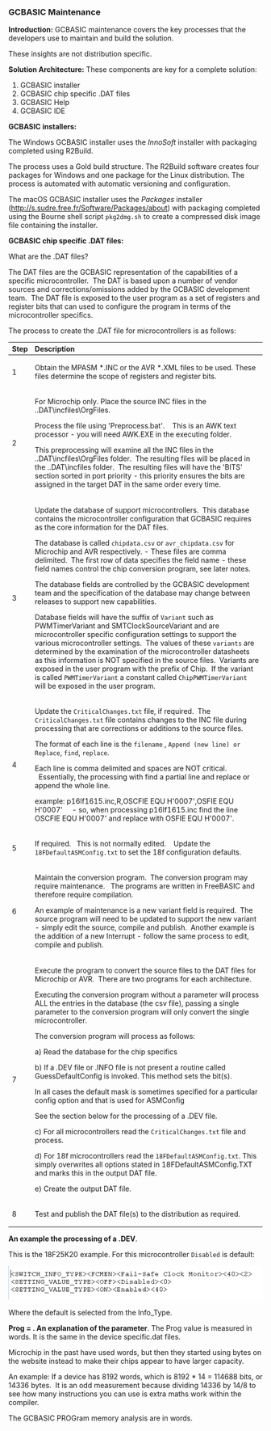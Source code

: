 <div class="section">

<div class="titlepage">

<div>

<div>

### <span id="gcbasic_maintenance"></span>GCBASIC Maintenance

</div>

</div>

</div>

<span class="strong">**Introduction:**</span> GCBASIC maintenance covers
the key processes that the developers use to maintain and build the
solution.

These insights are not distribution specific.

<span class="strong">**Solution Architecture:**</span> These components
are key for a complete solution:

<div class="orderedlist">

1.  GCBASIC installer
2.  GCBASIC chip specific .DAT files
3.  GCBASIC Help
4.  GCBASIC IDE

</div>

  
  
<span class="strong">**GCBASIC installers:**</span>  
  
The Windows GCBASIC installer uses the <span
class="emphasis">*InnoSoft*</span> installer with packaging completed
using R2Build.  

The process uses a Gold build structure. The R2Build software creates
four packages for Windows and one package for the Linux distribution.
The process is automated with automatic versioning and configuration.

The macOS GCBASIC installer uses the <span
class="emphasis">*Packages*</span> installer
(<http://s.sudre.free.fr/Software/Packages/about>) with packaging
completed using the Bourne shell script `pkg2dmg.sh` to create a
compressed disk image file containing the installer.

  
  
<span class="strong">**GCBASIC chip specific .DAT files:**</span>  
  
What are the .DAT files?

The DAT files are the GCBASIC representation of the capabilities of a
specific microcontroller.  The DAT is based upon a number of vendor
sources and corrections/omissions added by the GCBASIC development
team.  The DAT file is exposed to the user program as a set of registers
and register bits that can used to configure the program in terms of the
microcontroller specifics.  
  

The process to create the .DAT file for microcontrollers is as follows:

<div class="informaltable">

<table data-border="1">
<thead>
<tr class="header">
<th style="text-align: left;">Step</th>
<th style="text-align: left;">Description</th>
</tr>
</thead>
<tbody>
<tr class="odd">
<td style="text-align: left;"><p>1</p></td>
<td style="text-align: left;"><p>Obtain the MPASM *.INC or the AVR *.XML files to be used. These files determine the scope of registers and register bits.</p></td>
</tr>
<tr class="even">
<td style="text-align: left;"><p>2</p></td>
<td style="text-align: left;"><p>For Microchip only. Place the source INC files in the ..DAT\incfiles\OrgFiles.</p>
<p>Process the file using 'Preprocess.bat'.    This is an AWK text processor - you will need AWK.EXE in the executing folder.</p>
<p>This preprocessing will examine all the INC files in the ..DAT\incfiles\OrgFiles folder.  The resulting files will be placed in the ..DAT\incfiles folder.  The resulting files will have the 'BITS' section sorted in port priority - this priority ensures the bits are assigned in the target DAT in the same order every time.</p></td>
</tr>
<tr class="odd">
<td style="text-align: left;"><p>3</p></td>
<td style="text-align: left;"><p>Update the database of support microcontrollers.  This database contains the microcontroller configuration that GCBASIC requires as the core information for the DAT files.</p>
<p>The database is called <code class="literal">chipdata.csv</code> or <code class="literal">avr_chipdata.csv</code> for Microchip and AVR respectively. - These files are comma delimited.  The first row of data specifies the field name - these field names control the chip conversion program, see later notes.  </p>
<p>The database fields are controlled by the GCBASIC development team and the specification of the database may change between releases to support new capabilities.</p>
<p>Database fields will have the suffix of <code class="literal">Variant</code> such as PWMTimerVariant and SMTClockSourceVariant and are microcontroller specific configuration settings to support the various microcontroller settings.  The values of these <code class="literal">variants</code> are determined by the examination of the microcontroller datasheets as this information is NOT specified in the source files.  Variants are exposed in the user program with the prefix of Chip.  If the variant is called <code class="literal">PWMTimerVariant</code> a constant called <code class="literal">ChipPWMTimerVariant</code> will be exposed in the user program.</p></td>
</tr>
<tr class="even">
<td style="text-align: left;"><p>4</p></td>
<td style="text-align: left;"><p>Update the <code class="literal">CriticalChanges.txt</code> file, if required.  The <code class="literal">CriticalChanges.txt</code> file contains changes to the INC file during processing that are corrections or additions to the source files.</p>
<p>The format of each line is the <code class="literal">filename</code> , <code class="literal">Append (new line) or Replace</code>, <code class="literal">find</code>, <code class="literal">replace</code>.</p>
<p>Each line is comma delimited and spaces are NOT critical.   Essentially, the processing with find a partial line and replace or append the whole line.</p>
<p>example: p16lf1615.inc,R,OSCFIE EQU H'0007',OSFIE EQU H'0007'     - so, when processing p16lf1615.inc find the line OSCFIE EQU H'0007' and replace with OSFIE EQU H'0007'.</p></td>
</tr>
<tr class="odd">
<td style="text-align: left;"><p>5</p></td>
<td style="text-align: left;"><p>If required.   This is not normally edited.    Update the <code class="literal">18FDefaultASMConfig.txt</code> to set the 18f configuration defaults.</p></td>
</tr>
<tr class="even">
<td style="text-align: left;"><p>6</p></td>
<td style="text-align: left;"><p>Maintain the conversion program.  The conversion program may require maintenance.   The programs are written in FreeBASIC and therefore require compilation.</p>
<p>An example of maintenance is a new variant field is required.  The source program will need to be updated to support the new variant - simply edit the source, compile and publish.  Another example is the addition of a new Interrupt - follow the same process to edit, compile and publish.</p></td>
</tr>
<tr class="odd">
<td style="text-align: left;"><p>7</p></td>
<td style="text-align: left;"><p>Execute the program to convert the source files to the DAT files for Microchip or AVR.  There are two programs for each architecture.</p>
<p>Executing the conversion program without a parameter will process ALL the entries in the database (the csv file), passing a single parameter to the conversion program will only convert the single microcontroller.</p>
<p>The conversion program will process as follows:</p>
<p>a) Read the database for the chip specifics</p>
<p>b) If a .DEV file or .INFO file is not present a routine called GuessDefaultConfig is invoked. This method sets the bit(s).</p>
<p>In all cases the default mask is sometimes specified for a particular config option and that is used for ASMConfig</p>
<p>See the section below for the processing of a .DEV file.</p>
<p>c) For all microcontrollers read the <code class="literal">CriticalChanges.txt</code> file and process.</p>
<p>d) For 18f microcontrollers read the <code class="literal">18FDefaultASMConfig.txt</code>. This simply overwrites all options stated in 18FDefaultASMConfig.TXT and marks this in the output DAT file.</p>
<p>e) Create the output DAT file.</p></td>
</tr>
<tr class="even">
<td style="text-align: left;"><p>8</p></td>
<td style="text-align: left;"><p>Test and publish the DAT file(s) to the distribution as required.</p></td>
</tr>
</tbody>
</table>

</div>

<span class="strong">**An example the processing of a .DEV**</span>.

This is the 18F25K20 example. For this microcontroller `Disabled` is
default:

<div class="informalfigure">

<div class="mediaobject" align="center">

![graphic](./images/xml2.PNG)

</div>

</div>

  
  
Where the default is selected from the Info\_Type.  
  

<span class="strong">**Prog = . An explanation of the
parameter**</span>. The Prog value is measured in words. It is the same
in the device specific.dat files.  

Microchip in the past have used words, but then they started using bytes
on the website instead to make their chips appear to have larger
capacity.  

An example: If a device has 8192 words, which is 8192 \* 14 = 114688
bits, or 14336 bytes.  It is an odd measurement because dividing 14336
by 14/8 to see how many instructions you can use is extra maths work
within the compiler.  

The GCBASIC PROGram memory analysis are in words.  

  

</div>
